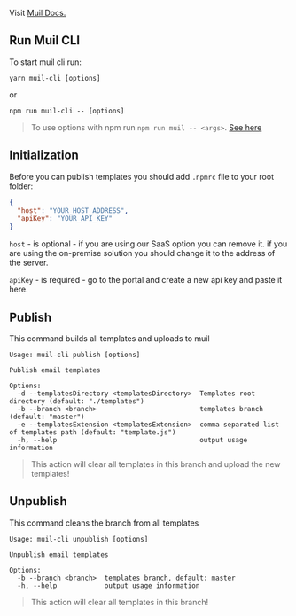 Visit [Muil Docs.](https://docs.muil.io)

## Run Muil CLI

To start muil cli run:

```
yarn muil-cli [options]
```

or

```
npm run muil-cli -- [options]
```

> To use options with npm run `npm run muil -- <args>`. [See here](https://docs.npmjs.com/cli/run-script)

## Initialization

Before you can publish templates you should add `.npmrc` file to your root folder:

```json
{
  "host": "YOUR_HOST_ADDRESS",
  "apiKey": "YOUR_API_KEY"
}
```

`host` - is optional - if you are using our SaaS option you can remove it. if you are using the on-premise solution you should change it to the address of the server.

`apiKey` - is required - go to the portal and create a new api key and paste it here.

## Publish

This command builds all templates and uploads to muil

```
Usage: muil-cli publish [options]

Publish email templates

Options:
  -d --templatesDirectory <templatesDirectory>  Templates root directory (default: "./templates")
  -b --branch <branch>                          templates branch (default: "master")
  -e --templatesExtension <templatesExtension>  comma separated list of templates path (default: "template.js")
  -h, --help                                    output usage information
```

> This action will clear all templates in this branch and upload the new templates!

## Unpublish

This command cleans the branch from all templates

```
Usage: muil-cli unpublish [options]

Unpublish email templates

Options:
  -b --branch <branch>  templates branch, default: master
  -h, --help            output usage information
```

> This action will clear all templates in this branch!
